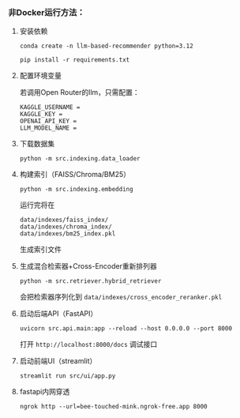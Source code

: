 ### 非Docker运行方法：

1. 安装依赖

   ```
   conda create -n llm-based-recommender python=3.12
   ```

   ```
   pip install -r requirements.txt
   ```

2. 配置环境变量

   若调用Open Router的llm，只需配置：

   ```
   KAGGLE_USERNAME = 
   KAGGLE_KEY = 
   OPENAI_API_KEY = 
   LLM_MODEL_NAME = 
   ```

3. 下载数据集

   ```
   python -m src.indexing.data_loader
   ```

4. 构建索引（FAISS/Chroma/BM25）

   ```
   python -m src.indexing.embedding
   ```

   运行完将在

   ```
   data/indexes/faiss_index/
   data/indexes/chroma_index/
   data/indexes/bm25_index.pkl
   ```

   生成索引文件

5. 生成混合检索器+Cross-Encoder重新排列器

   ```
   python -m src.retriever.hybrid_retriever
   ```

   会把检索器序列化到 `data/indexes/cross_encoder_reranker.pkl`

6. 启动后端API（FastAPI）

   ```
   uvicorn src.api.main:app --reload --host 0.0.0.0 --port 8000
   ```

   打开 `http://localhost:8000/docs` 调试接口

7. 启动前端UI（streamlit）

   ```
   streamlit run src/ui/app.py
   ```

8. fastapi内网穿透

   ```
   ngrok http --url=bee-touched-mink.ngrok-free.app 8000
   ```

   

